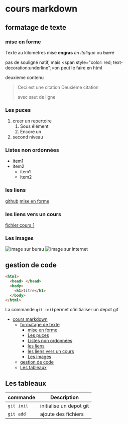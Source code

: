 # cours markdown

## formatage de texte

### mise en forme

Texte au kilometres
mise **engras**
_en italique_ ou
~~barré~~

pas de souligné natif, mais <span style="color: red; text-decoration:underline";>on peut le faire en html</span>

deuxieme contenu

> Ceci est une citation
> Deuxième citation
>
> avec saut de ligne

### Les puces

1. creer un repertoire
   1. Sous élément
   2. Encore un
2. second niveau

### Listes non ordonnées

- item1
- item2
  - item1
  - item2

### les liens

[github](https://github.com/)
[mise en forme](#mise-en-forme)

### les liens vers un cours

[fichier cours 1](cours2.md)

### Les images

![image sur burau](./image/image.jpg)
![image sur internet]()

## gestion de code

```html
<html>
  <head> </head>
  <body>
    <h1>titre</h1>
  </body>
</html>
```

La commande `git init`permet d'initialiser un depot git`

- [cours markdown](#cours-markdown)
  - [formatage de texte](#formatage-de-texte)
    - [mise en forme](#mise-en-forme)
    - [Les puces](#les-puces)
    - [Listes non ordonnées](#listes-non-ordonnées)
    - [les liens](#les-liens)
    - [les liens vers un cours](#les-liens-vers-un-cours)
    - [Les images](#les-images)
  - [gestion de code](#gestion-de-code)
  - [Les tableaux](#les-tableaux)

## Les tableaux

| commande   | Description             |
| ---------- | ----------------------- |
| `git init` | initialise un depot git |
| `git add`  | ajoute des fichiers     |
